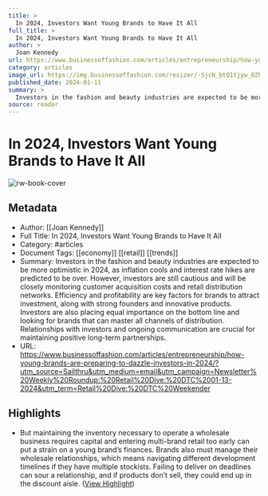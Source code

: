 ```yaml
---
title: >
  In 2024, Investors Want Young Brands to Have It All
full_title: >
  In 2024, Investors Want Young Brands to Have It All
author: >
  Joan Kennedy
url: https://www.businessoffashion.com/articles/entrepreneurship/how-young-brands-are-preparing-to-dazzle-investors-in-2024/?utm_source=Sailthru&utm_medium=email&utm_campaign=Newsletter%20Weekly%20Roundup:%20Retail%20Dive:%20DTC%2001-13-2024&utm_term=Retail%20Dive:%20DTC%20Weekender
category: articles
image_url: https://img.businessoffashion.com/resizer/-SjcN_btQ1tjyw_0Zb_kwUuNmiw=/1200x630/filters:format(jpg):quality(70)/cloudfront-eu-central-1.images.arcpublishing.com/businessoffashion/XFJ5MWCHC5DMHCPNHDXMMJFBGE.jpg
published_date: 2024-01-11
summary: >
  Investors in the fashion and beauty industries are expected to be more optimistic in 2024, as inflation cools and interest rate hikes are predicted to be over. However, investors are still cautious and will be closely monitoring customer acquisition costs and retail distribution networks. Efficiency and profitability are key factors for brands to attract investment, along with strong founders and innovative products. Investors are also placing equal importance on the bottom line and looking for brands that can master all channels of distribution. Relationships with investors and ongoing communication are crucial for maintaining positive long-term partnerships.
source: reader
---
```

# In 2024, Investors Want Young Brands to Have It All

![rw-book-cover](https://img.businessoffashion.com/resizer/-SjcN_btQ1tjyw_0Zb_kwUuNmiw=/1200x630/filters:format(jpg):quality(70)/cloudfront-eu-central-1.images.arcpublishing.com/businessoffashion/XFJ5MWCHC5DMHCPNHDXMMJFBGE.jpg)

## Metadata
- Author: [[Joan Kennedy]]
- Full Title: In 2024, Investors Want Young Brands to Have It All
- Category: #articles
- Document Tags: [[economy]] [[retail]] [[trends]] 
- Summary: Investors in the fashion and beauty industries are expected to be more optimistic in 2024, as inflation cools and interest rate hikes are predicted to be over. However, investors are still cautious and will be closely monitoring customer acquisition costs and retail distribution networks. Efficiency and profitability are key factors for brands to attract investment, along with strong founders and innovative products. Investors are also placing equal importance on the bottom line and looking for brands that can master all channels of distribution. Relationships with investors and ongoing communication are crucial for maintaining positive long-term partnerships.
- URL: https://www.businessoffashion.com/articles/entrepreneurship/how-young-brands-are-preparing-to-dazzle-investors-in-2024/?utm_source=Sailthru&utm_medium=email&utm_campaign=Newsletter%20Weekly%20Roundup:%20Retail%20Dive:%20DTC%2001-13-2024&utm_term=Retail%20Dive:%20DTC%20Weekender

## Highlights
- But maintaining the inventory necessary to operate a wholesale business requires capital and entering multi-brand retail too early can put a strain on a young brand’s finances. Brands also must manage their wholesale relationships, which means navigating different development timelines if they have multiple stockists. Failing to deliver on deadlines can sour a relationship, and if products don’t sell, they could end up in the discount aisle. ([View Highlight](https://read.readwise.io/read/01hm682k86eh67067xehvjcsvf))


